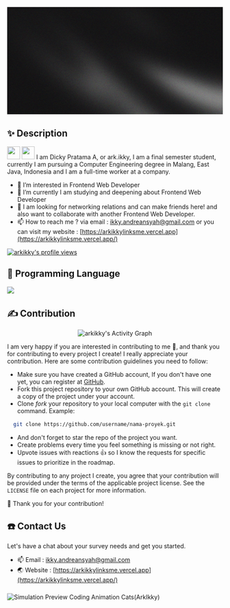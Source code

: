 <!-- <p align="center">
  <a href="https://github.com/arkikky/github-readme-stats">
    <img height=200 align="center" src="https://github-readme-stats.vercel.app/api?username=arkikky&theme=transparent&title_color=FFFFFF&text_color=FFFFFF&icon_color=FFFFFF&border_color=2C2C2C&border_radius=12" />
  </a>
</p> -->

<img src="/images/arkIkky_banner.jpg" alt="Banner" width="100%" height="250" />

## ✨ Description 

<img src="https://raw.githubusercontent.com/sindresorhus/sindresorhus/refs/heads/main/unicorn.gif" height="30px" width="30px"> <img src="https://raw.githubusercontent.com/Tarikul-Islam-Anik/Animated-Fluent-Emojis/master/Emojis/Hand%20gestures/Waving%20Hand.png" height="30px" width="30px"> I am Dicky Pratama A, or ark.ikky, I am a final semester student, currently I am pursuing a Computer Engineering degree in Malang, East Java, Indonesia and I am a full-time worker at a company.

- 👀 I’m interested in Frontend Web Developer
- 🌱 I’m currently I am studying and deepening about Frontend Web Developer
- 💞️ I am looking for networking relations and can make friends here! and also want to collaborate with another Frontend Web Developer.
- 📫 How to reach me ? via email : [ikky.andreansyah@gmail.com](https://mailto:ikky.andreansyah@gmail.com) or you can visit my website : [https://arkikkylinksme.vercel.app](https://arkikkylinksme.vercel.app/)

<p align="left">
  <a href="https://komarev.com/ghpvc/?username=arkikky">
    <img src="https://komarev.com/ghpvc/?username=arkikky&label=Profile%20views&color=00FFFF&style=flat-square" alt="arkikky's profile views" />
  </a>
</p>

## 💪 Programming Language

<p align="left">
  <a href="https://skillicons.dev">
    <img src="https://skillicons.dev/icons?i=html,css,sass,bootstrap,tailwind,js,nextjs,react,wordpress,python,mysql,supabase,mongodb,git,github,gitlab,postman,figma,discord,vscode,vercel,netlify" />
  </a>
</p>

## ✍️ Contribution

<p align="center">
  <img height="280em" src="https://github-readme-activity-graph.vercel.app/graph?username=arkikky&theme=merko&radius=10" alt="arkikky's Activity Graph" />
</p>

I am very happy if you are interested in contributing to me 🤗, and thank you for contributing to every project I create! I really appreciate your contribution. Here are some contribution guidelines you need to follow:

- Make sure you have created a GitHub account, If you don't have one yet, you can register at [GitHub](https://github.com/join).
- Fork this project repository to your own GitHub account. This will create a copy of the project under your account.
- Clone _fork_ your repository to your local computer with the `git clone` command. Example:

```bash
  git clone https://github.com/username/nama-proyek.git
```

- And don't forget to star the repo of the project you want.
- Create problems every time you feel something is missing or not right.
- Upvote issues with reactions 👍 so I know the requests for specific issues to prioritize in the roadmap.

By contributing to any project I create, you agree that your contribution will be provided under the terms of the applicable project license. See the `LICENSE` file on each project for more information.

💞️ Thank you for your contribution!

## ☎️ Contact Us

Let's have a chat about your survey needs and get you started.

- 📫 Email : [ikky.andreansyah@gmail.com](https://mailto:ikky.andreansyah@gmail.com)
- 🌏 Website : [https://arkikkylinksme.vercel.app](https://arkikkylinksme.vercel.app/)

###

<p align="left">
  <img src="https://qcbewmf0ikrv6qhn.public.blob.vercel-storage.com/profile.me/68747470733a2f2f6d656469612e67697068792e636f6d2f6d656469612f57556c706c634d704f43456d5447427442572f67697068792e676966.gif" alt="Simulation Preview Coding Animation Cats(ArkIkky)" width="275" />
</p>

<!---
arkikky/arkikky is a ✨ special ✨ repository because its `README.md` (this file) appears on your GitHub profile.
You can click the Preview link to take a look at your changes.
--->
